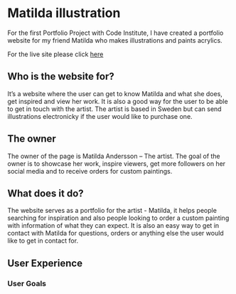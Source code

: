 # Matilda illustration

For the first Portfolio Project with Code Institute, I have created a portfolio website for my friend Matilda who makes illustrations and paints acrylics.

For the live site please click [here](https://ajn0r.github.io/matilda-illustration/)

## Who is the website for?

It’s a website where the user can get to know Matilda and what she does, get inspired and view her work. It is also a good way for the user to be able to get in touch with the artist. The artist is based in Sweden but can send illustrations electronicky if the user would like to purchase one.

## The owner

The owner of the page is Matilda Andersson – The artist. 
The goal of the owner is to showcase her work, inspire viewers, get more followers on her social media and to receive orders for custom paintings.

## What does it do?

The website serves as a portfolio for the artist - Matilda, it helps people searching for inspiration and also people looking to order a custom painting with information of what they can expect. It is also an easy way to get in contact with Matilda for questions, orders or anything else the user would like to get in contact for.

## User Experience

### User Goals
